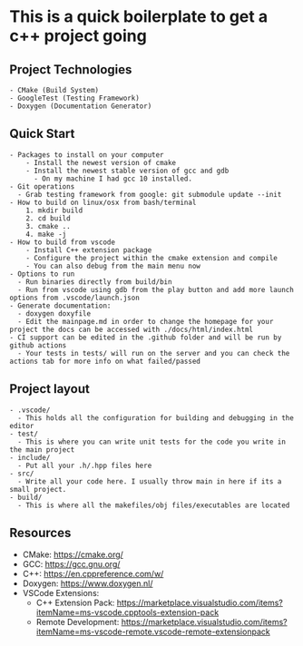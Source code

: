 # This is a quick boilerplate to get a c++ project going
## Project Technologies
    - CMake (Build System)
    - GoogleTest (Testing Framework)
    - Doxygen (Documentation Generator)

##  Quick Start
    - Packages to install on your computer
        - Install the newest version of cmake
        - Install the newest stable version of gcc and gdb
          - On my machine I had gcc 10 installed.
    - Git operations
      - Grab testing framework from google: git submodule update --init
    - How to build on linux/osx from bash/terminal
        1. mkdir build
        2. cd build
        3. cmake ..
        4. make -j 
    - How to build from vscode
        - Install C++ extension package
        - Configure the project within the cmake extension and compile
        - You can also debug from the main menu now
    - Options to run
      - Run binaries directly from build/bin
      - Run from vscode using gdb from the play button and add more launch options from .vscode/launch.json
    - Generate documentation:
      - doxygen doxyfile
      - Edit the mainpage.md in order to change the homepage for your project the docs can be accessed with ./docs/html/index.html
    - CI support can be edited in the .github folder and will be run by github actions
      - Your tests in tests/ will run on the server and you can check the actions tab for more info on what failed/passed

## Project layout
    - .vscode/
      - This holds all the configuration for building and debugging in the editor
    - test/
      - This is where you can write unit tests for the code you write in the main project
    - include/
      - Put all your .h/.hpp files here
    - src/
      - Write all your code here. I usually throw main in here if its a small project. 
    - build/
      - This is where all the makefiles/obj files/executables are located

## Resources
- CMake: https://cmake.org/
- GCC: https://gcc.gnu.org/
- C++: https://en.cppreference.com/w/
- Doxygen: https://www.doxygen.nl/
- VSCode Extensions:
  - C++ Extension Pack: https://marketplace.visualstudio.com/items?itemName=ms-vscode.cpptools-extension-pack
  - Remote Development: https://marketplace.visualstudio.com/items?itemName=ms-vscode-remote.vscode-remote-extensionpack